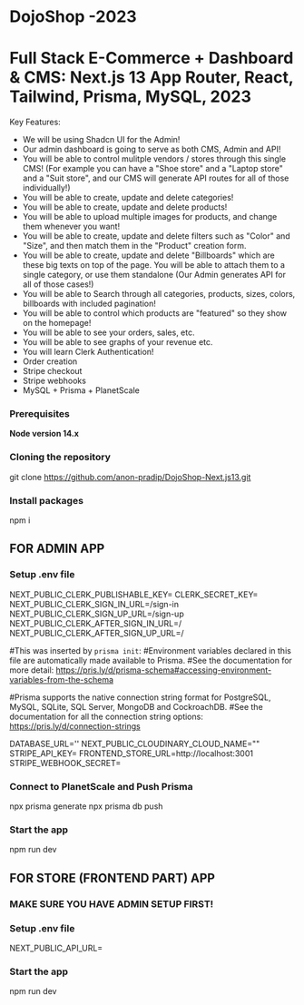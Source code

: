 # DojoShop -2023

# Full Stack E-Commerce + Dashboard & CMS: Next.js 13 App Router, React, Tailwind, Prisma, MySQL, 2023

Key Features:

-   We will be using Shadcn UI for the Admin!
-   Our admin dashboard is going to serve as both CMS, Admin and API!
-   You will be able to control mulitple vendors / stores through this single CMS! (For example you can have a "Shoe store" and a "Laptop store" and a "Suit store", and our CMS will generate API routes for all of those individually!)
-   You will be able to create, update and delete categories!
-   You will be able to create, update and delete products!
-   You will be able to upload multiple images for products, and change them whenever you want!
-   You will be able to create, update and delete filters such as "Color" and "Size", and then match them in the "Product" creation form.
-   You will be able to create, update and delete "Billboards" which are these big texts on top of the page. You will be able to attach them to a single category, or use them standalone (Our Admin generates API for all of those cases!)
-   You will be able to Search through all categories, products, sizes, colors, billboards with included pagination!
-   You will be able to control which products are "featured" so they show on the homepage!
-   You will be able to see your orders, sales, etc.
-   You will be able to see graphs of your revenue etc.
-   You will learn Clerk Authentication!
-   Order creation
-   Stripe checkout
-   Stripe webhooks
-   MySQL + Prisma + PlanetScale

### Prerequisites

**Node version 14.x**

### Cloning the repository
git clone https://github.com/anon-pradip/DojoShop-Next.js13.git

### Install packages

npm i

## FOR ADMIN APP

### Setup .env file

NEXT_PUBLIC_CLERK_PUBLISHABLE_KEY=
CLERK_SECRET_KEY=
NEXT_PUBLIC_CLERK_SIGN_IN_URL=/sign-in
NEXT_PUBLIC_CLERK_SIGN_UP_URL=/sign-up
NEXT_PUBLIC_CLERK_AFTER_SIGN_IN_URL=/
NEXT_PUBLIC_CLERK_AFTER_SIGN_UP_URL=/

#This was inserted by `prisma init`:
#Environment variables declared in this file are automatically made available to Prisma.
#See the documentation for more detail: https://pris.ly/d/prisma-schema#accessing-environment-variables-from-the-schema

#Prisma supports the native connection string format for PostgreSQL, MySQL, SQLite, SQL Server, MongoDB and CockroachDB.
#See the documentation for all the connection string options: https://pris.ly/d/connection-strings

DATABASE_URL=''
NEXT_PUBLIC_CLOUDINARY_CLOUD_NAME=""
STRIPE_API_KEY=
FRONTEND_STORE_URL=http://localhost:3001
STRIPE_WEBHOOK_SECRET=

### Connect to PlanetScale and Push Prisma
npx prisma generate
npx prisma db push

### Start the app

npm run dev

## FOR STORE (FRONTEND PART) APP
### MAKE SURE YOU HAVE  ADMIN SETUP FIRST!
### Setup .env file
NEXT_PUBLIC_API_URL=
### Start the app
npm run dev
